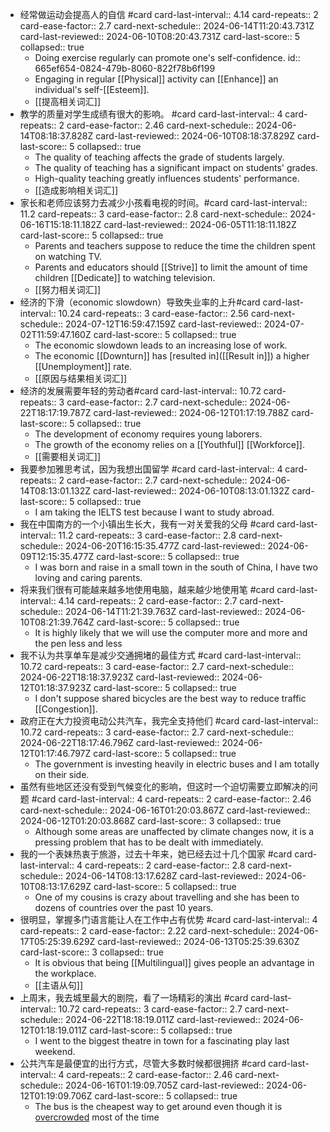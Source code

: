 - 经常做运动会提高人的自信 #card
  card-last-interval:: 4.14
  card-repeats:: 2
  card-ease-factor:: 2.7
  card-next-schedule:: 2024-06-14T11:20:43.731Z
  card-last-reviewed:: 2024-06-10T08:20:43.731Z
  card-last-score:: 5
  collapsed:: true
	- Doing exercise regularly can promote one's self-confidence.
	  id:: 665ef654-0824-479b-8060-822f78b6f199
	- Engaging in regular [[Physical]] activity can [[Enhance]] an individual's self-[[Esteem]].
	- [[提高相关词汇]]
- 教学的质量对学生成绩有很大的影响。 #card
  card-last-interval:: 4
  card-repeats:: 2
  card-ease-factor:: 2.46
  card-next-schedule:: 2024-06-14T08:18:37.828Z
  card-last-reviewed:: 2024-06-10T08:18:37.829Z
  card-last-score:: 5
  collapsed:: true
	- The quality of teaching affects the grade of students largely.
	- The quality of teaching has a significant impact on students' grades.
	- High-quality teaching greatly influences students' performance.
	- [[造成影响相关词汇]]
- 家长和老师应该努力去减少小孩看电视的时间。#card
  card-last-interval:: 11.2
  card-repeats:: 3
  card-ease-factor:: 2.8
  card-next-schedule:: 2024-06-16T15:18:11.182Z
  card-last-reviewed:: 2024-06-05T11:18:11.182Z
  card-last-score:: 5
  collapsed:: true
	- Parents and teachers suppose to reduce the time the children spent on watching TV.
	- Parents and educators should [[Strive]] to limit the amount of time children [[Dedicate]] to watching television.
	- [[努力相关词汇]]
- 经济的下滑（economic slowdown）导致失业率的上升#card
  card-last-interval:: 10.24
  card-repeats:: 3
  card-ease-factor:: 2.56
  card-next-schedule:: 2024-07-12T16:59:47.159Z
  card-last-reviewed:: 2024-07-02T11:59:47.160Z
  card-last-score:: 5
  collapsed:: true
	- The economic slowdown leads to an increasing lose of work.
	- The economic [[Downturn]] has [resulted in]([[Result in]]) a higher [[Unemployment]] rate.
	- [[原因与结果相关词汇]]
- 经济的发展需要年轻的劳动者#card
  card-last-interval:: 10.72
  card-repeats:: 3
  card-ease-factor:: 2.7
  card-next-schedule:: 2024-06-22T18:17:19.787Z
  card-last-reviewed:: 2024-06-12T01:17:19.788Z
  card-last-score:: 5
  collapsed:: true
	- The development of economy requires young laborers.
	- The growth of the economy relies on a [[Youthful]] [[Workforce]].
	- [[需要相关词汇]]
- 我要参加雅思考试，因为我想出国留学 #card
  card-last-interval:: 4
  card-repeats:: 2
  card-ease-factor:: 2.7
  card-next-schedule:: 2024-06-14T08:13:01.132Z
  card-last-reviewed:: 2024-06-10T08:13:01.132Z
  card-last-score:: 5
  collapsed:: true
	- I am taking the IELTS test because I want to study abroad.
- 我在中国南方的一个小镇出生长大，我有一对关爱我的父母 #card
  card-last-interval:: 11.2
  card-repeats:: 3
  card-ease-factor:: 2.8
  card-next-schedule:: 2024-06-20T16:15:35.477Z
  card-last-reviewed:: 2024-06-09T12:15:35.477Z
  card-last-score:: 5
  collapsed:: true
	- I was born and raise in a small town in the south of China, I have two loving and caring parents.
- 将来我们很有可能越来越多地使用电脑，越来越少地使用笔 #card
  card-last-interval:: 4.14
  card-repeats:: 2
  card-ease-factor:: 2.7
  card-next-schedule:: 2024-06-14T11:21:39.763Z
  card-last-reviewed:: 2024-06-10T08:21:39.764Z
  card-last-score:: 5
  collapsed:: true
	- It is highly likely that we will use the computer more and more and the pen less and less
- 我不认为共享单车是减少交通拥堵的最佳方式 #card
  card-last-interval:: 10.72
  card-repeats:: 3
  card-ease-factor:: 2.7
  card-next-schedule:: 2024-06-22T18:18:37.923Z
  card-last-reviewed:: 2024-06-12T01:18:37.923Z
  card-last-score:: 5
  collapsed:: true
	- I don't suppose shared bicycles are the best way to reduce traffic [[Congestion]].
- 政府正在大力投资电动公共汽车，我完全支持他们 #card
  card-last-interval:: 10.72
  card-repeats:: 3
  card-ease-factor:: 2.7
  card-next-schedule:: 2024-06-22T18:17:46.796Z
  card-last-reviewed:: 2024-06-12T01:17:46.797Z
  card-last-score:: 5
  collapsed:: true
	- The government is investing heavily in electric buses and I am totally on their side.
- 虽然有些地区还没有受到气候变化的影响，但这时一个迫切需要立即解决的问题 #card
  card-last-interval:: 4
  card-repeats:: 2
  card-ease-factor:: 2.46
  card-next-schedule:: 2024-06-16T01:20:03.867Z
  card-last-reviewed:: 2024-06-12T01:20:03.868Z
  card-last-score:: 3
  collapsed:: true
	- Although some areas are unaffected by climate changes now, it is a pressing problem that has to be dealt with immediately.
- 我的一个表妹热衷于旅游，过去十年来，她已经去过十几个国家 #card
  card-last-interval:: 4
  card-repeats:: 2
  card-ease-factor:: 2.8
  card-next-schedule:: 2024-06-14T08:13:17.628Z
  card-last-reviewed:: 2024-06-10T08:13:17.629Z
  card-last-score:: 5
  collapsed:: true
	- One of my cousins is crazy about travelling and she has been to dozens of countries over the past 10 years.
- 很明显，掌握多门语言能让人在工作中占有优势 #card
  card-last-interval:: 4
  card-repeats:: 2
  card-ease-factor:: 2.22
  card-next-schedule:: 2024-06-17T05:25:39.629Z
  card-last-reviewed:: 2024-06-13T05:25:39.630Z
  card-last-score:: 3
  collapsed:: true
	- It is obvious that being [[Multilingual]] gives people an advantage in the workplace.
	- [[主语从句]]
- 上周末，我去城里最大的剧院，看了一场精彩的演出 #card
  card-last-interval:: 10.72
  card-repeats:: 3
  card-ease-factor:: 2.7
  card-next-schedule:: 2024-06-22T18:18:19.011Z
  card-last-reviewed:: 2024-06-12T01:18:19.011Z
  card-last-score:: 5
  collapsed:: true
	- I went to the biggest theatre in town for a fascinating play last weekend.
- 公共汽车是最便宜的出行方式，尽管大多数时候都很拥挤 #card
  card-last-interval:: 4
  card-repeats:: 2
  card-ease-factor:: 2.46
  card-next-schedule:: 2024-06-16T01:19:09.705Z
  card-last-reviewed:: 2024-06-12T01:19:09.706Z
  card-last-score:: 5
  collapsed:: true
	- The bus is the cheapest way to get around even though it is [overcrowded]([[Overcrowd]]) most of the time